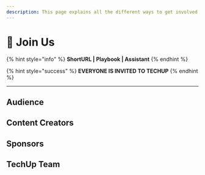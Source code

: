 ```yaml
---
description: This page explains all the different ways to get involved with TechUp.
---
```


# 🚧 Join Us

{% hint style="info" %}
**ShortURL | Playbook | Assistant**
{% endhint %}

{% hint style="success" %}
**EVERYONE IS INVITED TO TECHUP**
{% endhint %}

****



## Audience



## Content Creators



## Sponsors





## TechUp Team



